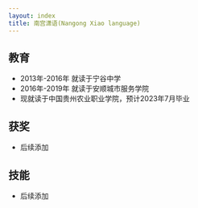 ```yaml
---
layout: index
title: 南宫潇语(Nangong Xiao language)
---
```


## 教育

- 2013年-2016年 就读于宁谷中学
- 2016年-2019年 就读于安顺城市服务学院
- 现就读于中国贵州农业职业学院，预计2023年7月毕业

## 获奖

- 后续添加

## 技能

- 后续添加
